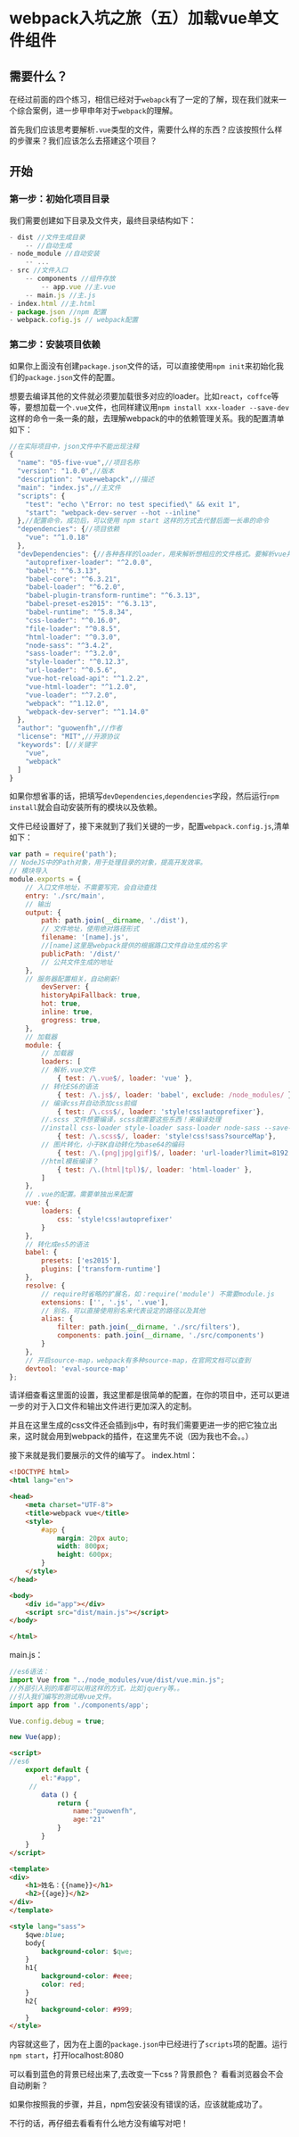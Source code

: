 # webpack入坑之旅（五）加载vue单文件组件

## 需要什么？

在经过前面的四个练习，相信已经对于`webapck`有了一定的了解，现在我们就来一个综合案例，进一步甲申年对于`webpack`的理解。

首先我们应该思考要解析`.vue`类型的文件，需要什么样的东西？应该按照什么样的步骤来？我们应该怎么去搭建这个项目？


## 开始

### 第一步：初始化项目目录

我们需要创建如下目录及文件夹，最终目录结构如下：

```js
- dist //文件生成目录
    -- //自动生成
- node_module //自动安装
    -- ...
- src //文件入口
    -- components //组件存放
        -- app.vue //主.vue
    -- main.js //主.js
- index.html //主.html
- package.json //npm 配置
- webpack.cofig.js // webpack配置
```

### 第二步：安装项目依赖

如果你上面没有创建`package.json`文件的话，可以直接使用`npm init`来初始化我们的`package.json`文件的配置。

想要去编译其他的文件就必须要加载很多对应的loader。比如`react`，`coffce`等等，要想加载一个`.vue`文件，也同样建议用`npm install xxx-loader --save-dev`这样的命令一条一条的敲，去理解webpack的中的依赖管理关系。我的配置清单如下：

```javascript
//在实际项目中，json文件中不能出现注释
{
  "name": "05-five-vue",//项目名称
  "version": "1.0.0",//版本
  "description": "vue+webapck",//描述
  "main": "index.js",//主文件
  "scripts": {
    "test": "echo \"Error: no test specified\" && exit 1",
    "start": "webpack-dev-server --hot --inline"
  },//配置命令，成功后，可以使用 npm start 这样的方式去代替后面一长串的命令
  "dependencies": {//项目依赖
    "vue": "^1.0.18"
  },
  "devDependencies": {//各种各样的loader，用来解析想相应的文件格式。要解析vue并且完成相应的功能这些基本都是必须的。
    "autoprefixer-loader": "^2.0.0",
    "babel": "^6.3.13",
    "babel-core": "^6.3.21",
    "babel-loader": "^6.2.0",
    "babel-plugin-transform-runtime": "^6.3.13",
    "babel-preset-es2015": "^6.3.13",
    "babel-runtime": "^5.8.34",
    "css-loader": "^0.16.0",
    "file-loader": "^0.8.5",
    "html-loader": "^0.3.0",
    "node-sass": "^3.4.2",
    "sass-loader": "^3.2.0",
    "style-loader": "^0.12.3",
    "url-loader": "^0.5.6",
    "vue-hot-reload-api": "^1.2.2",
    "vue-html-loader": "^1.2.0",
    "vue-loader": "^7.2.0",
    "webpack": "^1.12.0",
    "webpack-dev-server": "^1.14.0"
  },
  "author": "guowenfh",//作者
  "license": "MIT",//开源协议
  "keywords": [//关键字
    "vue",
    "webpack"
  ]
}

```

如果你想省事的话，把填写`devDependencies`,`dependencies`字段，然后运行`npm install`就会自动安装所有的模块以及依赖。



文件已经设置好了，接下来就到了我们关键的一步，配置`webpack.config.js`,清单如下：


```javascript
var path = require('path');
// NodeJS中的Path对象，用于处理目录的对象，提高开发效率。
// 模块导入
module.exports = {
    // 入口文件地址，不需要写完，会自动查找
    entry: './src/main',
    // 输出
    output: {
        path: path.join(__dirname, './dist'),
        // 文件地址，使用绝对路径形式
        filename: '[name].js',
        //[name]这里是webpack提供的根据路口文件自动生成的名字
        publicPath: '/dist/'
        // 公共文件生成的地址
    },
    // 服务器配置相关，自动刷新!
        devServer: {
        historyApiFallback: true,
        hot: true,
        inline: true,
        grogress: true,
    },
    // 加载器
    module: {
        // 加载器
        loaders: [
        // 解析.vue文件
            { test: /\.vue$/, loader: 'vue' },
        // 转化ES6的语法
            { test: /\.js$/, loader: 'babel', exclude: /node_modules/ },
        // 编译css并自动添加css前缀
            { test: /\.css$/, loader: 'style!css!autoprefixer'},
        //.scss 文件想要编译，scss就需要这些东西！来编译处理
        //install css-loader style-loader sass-loader node-sass --save-dev
            { test: /\.scss$/, loader: 'style!css!sass?sourceMap'},
        // 图片转化，小于8K自动转化为base64的编码
            { test: /\.(png|jpg|gif)$/, loader: 'url-loader?limit=8192'},
        //html模板编译？
            { test: /\.(html|tpl)$/, loader: 'html-loader' },
        ]
    },
    // .vue的配置。需要单独出来配置
    vue: {
        loaders: {
            css: 'style!css!autoprefixer'
        }
    },
    // 转化成es5的语法
    babel: {
        presets: ['es2015'],
        plugins: ['transform-runtime']
    },
    resolve: {
        // require时省略的扩展名，如：require('module') 不需要module.js
        extensions: ['', '.js', '.vue'],
        // 别名，可以直接使用别名来代表设定的路径以及其他
        alias: {
            filter: path.join(__dirname, './src/filters'),
            components: path.join(__dirname, './src/components')
        }
    },
    // 开启source-map，webpack有多种source-map，在官网文档可以查到
    devtool: 'eval-source-map'
};

```

请详细查看这里面的设置，我这里都是很简单的配置，在你的项目中，还可以更进一步的对于入口文件和输出文件进行更加深入的定制。

并且在这里生成的css文件还会插到js中，有时我们需要更进一步的把它独立出来，这时就会用到webpack的插件，在这里先不说（因为我也不会。。）

接下来就是我们要展示的文件的编写了。
index.html：

```html
<!DOCTYPE html>
<html lang="en">

<head>
    <meta charset="UTF-8">
    <title>webpack vue</title>
    <style>
        #app {
            margin: 20px auto;
            width: 800px;
            height: 600px;
        }
    </style>
</head>

<body>
    <div id="app"></div>
    <script src="dist/main.js"></script>
</body>

</html>

```

main.js：

```javascript
//es6语法：
import Vue from "../node_modules/vue/dist/vue.min.js";
//外部引入别的库都可以用这样的方式，比如jquery等。。
//引入我们编写的测试用vue文件。
import app from './components/app';

Vue.config.debug = true;

new Vue(app);

```

```html
<script>
//es6
    export default {
        el:"#app",
     //
        data () {
            return {
                name:"guowenfh",
                age:"21"
            }
        }
    }
</script>

<template>
<div>
    <h1>姓名：{{name}}</h1>
    <h2>{{age}}</h2>
</div>
</template>

<style lang="sass">
    $qwe:blue;
    body{
        background-color: $qwe;
    }
    h1{
        background-color: #eee;
        color: red;
    }
    h2{
        background-color: #999;
    }
</style>

```

内容就这些了，因为在上面的`package.json`中已经进行了`scripts`项的配置。运行`npm start`，打开localhost:8080

可以看到蓝色的背景已经出来了,去改变一下css？背景颜色？ 看看浏览器会不会自动刷新？

如果你按照我的步骤，并且，npm包安装没有错误的话，应该就能成功了。

不行的话，再仔细去看看有什么地方没有编写对吧！
